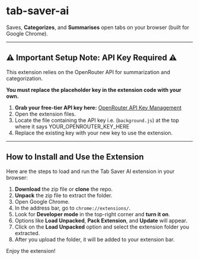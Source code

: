 # tab-saver-ai

Saves, **Categorizes**, and **Summarises** open tabs on your browser (built for Google Chrome).

---

## ⚠️ Important Setup Note: API Key Required ⚠️

This extension relies on the OpenRouter API for summarization and categorization.

**You must replace the placeholder key in the extension code with your own.**

1.  **Grab your free-tier API key here:** [OpenRouter API Key Management](https://openrouter.ai/keys)
2.  Open the extension files.
3.  Locate the file containing the API key i.e. (`background.js`) at the top where it says YOUR_OPENROUTER_KEY_HERE
4.  Replace the existing key with your new key to use the extension.

---

## How to Install and Use the Extension

Here are the steps to load and run the Tab Saver AI extension in your browser:

1.  **Download** the zip file or **clone** the repo.
2.  **Unpack** the zip file to extract the folder.
3.  Open Google Chrome.
4.  In the address bar, go to `chrome://extensions/`.
5.  Look for **Developer mode** in the top-right corner and **turn it on**.
6.  Options like **Load Unpacked**, **Pack Extension**, and **Update** will appear.
7.  Click on the **Load Unpacked** option and select the extension folder you extracted.
8.  After you upload the folder, it will be added to your extension bar.

Enjoy the extension!
